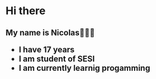 <h1> Hi there
<h2> My name is Nicolas👨🏻‍🌾



- I have 17 years
- I am student of SESI 
- I am currently learnig progamming

